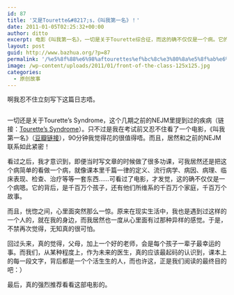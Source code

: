 ```yaml
---
id: 87
title: '又是Tourette&#8217;s，《叫我第一名》！'
date: 2011-01-05T02:25:32+00:00
author: ditto
excerpt: 电影《叫我第一名》，一切是关于Tourette综合征，而这的确不仅仅是一个病。它的背后，是千百万个孩子，还有他们所维系的千百万个家庭，千百万个故事。
layout: post
guid: http://www.bazhua.org/?p=87
permalink: '/%e5%8f%88%e6%98%aftourettes%ef%bc%8c%e3%80%8a%e5%8f%ab%e6%88%91%e7%ac%ac%e4%b8%80%e5%90%8d%e3%80%8b%ef%bc%81/'
image: /wp-content/uploads/2011/01/front-of-the-class-125x125.jpg
categories:
  - 原创故事
---
```

啊我忍不住立刻写下这篇日志唔。

<img src="http://1883.img.pp.sohu.com.cn/images/blog/2011/1/5/2/26/e11074821_12e09ea356dg215.jpg" border="0" alt="" />

一切还是关于Tourette&#8217;s Syndrome，这个几期之前的NEJM里提到过的疾病（链接：<a href="http://nejm.blog.sohu.com/164360894.html" target="_self">Tourette&#8217;s Syndrome</a>）。只不过是我在考试前又忍不住看了一个电影，《叫我第一名》（<a href="http://movie.douban.com/subject/4798888/" target="_self">豆瓣链接</a>），90分钟我觉得花的很值得唔。而且，居然和之前的NEJM联系如此紧密！

看过之后，我才意识到，即便当时写文章的时候做了很多功课，可我居然还是把这个病简单的看做一个病，就像课本里千篇一律的定义、流行病学、病因、病理、临 床表现、检查、治疗等等一套东西……可看过了电影，才发觉，这的确不仅仅是一个病嗯。它的背后，是千百万个孩子，还有他们所维系的千百万个家庭，千百万个 故事。

而且，恍惚之间，心里面突然那么一惊。原来在现实生活中，我也是遇到过这样的一个人的，就在我的身边，而我居然也一度从心里面有过那种异样的感觉。于是，不禁再次觉得，无知真的很可怕。

回过头来，真的觉得，父母，加上一个好的老师，会是每个孩子一辈子最幸运的事。而我们，从某种程度上，作为未来的医生，真的应该最起码的认识到，课本上的每一段文字，背后都是一个个活生生的人，而也许这，正是我们阅读的最终目的吧：）

最后，真的强烈推荐看看这部电影的。

